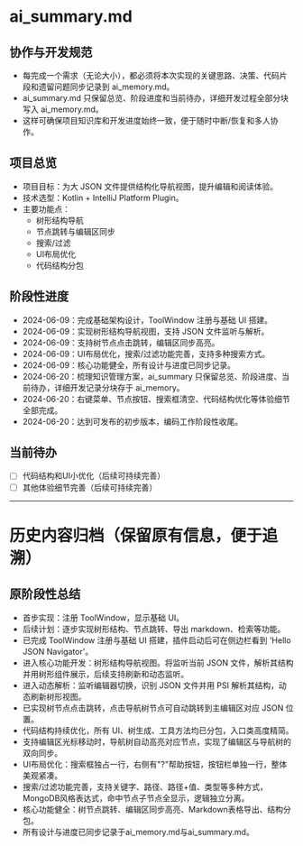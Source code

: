 # ai_summary.md

## 协作与开发规范
- 每完成一个需求（无论大小），都必须将本次实现的关键思路、决策、代码片段和遗留问题同步记录到 ai_memory.md。
- ai_summary.md 只保留总览、阶段进度和当前待办，详细开发过程全部分块写入 ai_memory.md。
- 这样可确保项目知识库和开发进度始终一致，便于随时中断/恢复和多人协作。

## 项目总览
- 项目目标：为大 JSON 文件提供结构化导航视图，提升编辑和阅读体验。
- 技术选型：Kotlin + IntelliJ Platform Plugin。
- 主要功能点：
  - 树形结构导航
  - 节点跳转与编辑区同步
  - 搜索/过滤
  - UI布局优化
  - 代码结构分包

## 阶段性进度
- 2024-06-09：完成基础架构设计，ToolWindow 注册与基础 UI 搭建。
- 2024-06-09：实现树形结构导航视图，支持 JSON 文件监听与解析。
- 2024-06-09：支持树节点点击跳转，编辑区同步高亮。
- 2024-06-09：UI布局优化，搜索/过滤功能完善，支持多种搜索方式。
- 2024-06-09：核心功能健全，所有设计与进度已同步记录。
- 2024-06-20：梳理知识管理方案，ai_summary 只保留总览、阶段进度、当前待办，详细开发记录分块存于 ai_memory。
- 2024-06-20：右键菜单、节点按钮、搜索框清空、代码结构优化等体验细节全部完成。
- 2024-06-20：达到可发布的初步版本，编码工作阶段性收尾。

## 当前待办
- [ ] 代码结构和UI小优化（后续可持续完善）
- [ ] 其他体验细节完善（后续可持续完善）

---

# 历史内容归档（保留原有信息，便于追溯）

## 原阶段性总结
- 首步实现：注册 ToolWindow，显示基础 UI。
- 后续计划：逐步实现树形结构、节点跳转、导出 markdown、检索等功能。
- 已完成 ToolWindow 注册与基础 UI 搭建，插件启动后可在侧边栏看到 'Hello JSON Navigator'。
- 进入核心功能开发：树形结构导航视图。将监听当前 JSON 文件，解析其结构并用树形组件展示，后续支持刷新和动态监听。
- 进入动态解析：监听编辑器切换，识别 JSON 文件并用 PSI 解析其结构，动态刷新树形视图。
- 已实现树节点点击跳转，点击导航树节点可自动跳转到主编辑区对应 JSON 位置。
- 代码结构持续优化，所有 UI、树生成、工具方法均已分包，入口类高度精简。
- 支持编辑区光标移动时，导航树自动高亮对应节点，实现了编辑区与导航树的双向同步。
- UI布局优化：搜索框独占一行，右侧有"?"帮助按钮，按钮栏单独一行，整体美观紧凑。
- 搜索/过滤功能完善，支持关键字、路径、路径+值、类型等多种方式，MongoDB风格表达式，命中节点子节点全显示，逻辑独立分离。
- 核心功能健全：树节点跳转、编辑区同步高亮、Markdown表格导出、结构分包。
- 所有设计与进度已同步记录于ai_memory.md与ai_summary.md。 